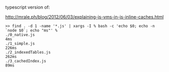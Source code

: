 typescript version of:

http://mrale.ph/blog/2012/06/03/explaining-js-vms-in-js-inline-caches.html

    >> find . -d 1 -name '*.js' | xargs -I % bash -c 'echo $0; echo -n `node $0`; echo "ms"' %
    ./0_native.js
    4ms
    ./1_simple.js
    226ms
    ./2_indexedTables.js
    262ms
    ./3_cachedIndex.js
    89ms
